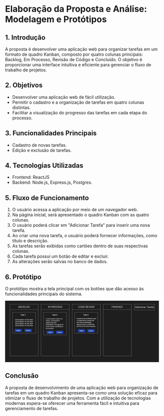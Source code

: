 # Elaboração da Proposta e Análise: Modelagem e Protótipos

## 1. Introdução

A proposta é desenvolver uma aplicação web para organizar tarefas em um formato de quadro Kanban, composto por quatro colunas principais: Backlog, Em Processo, Revisão de Código e Concluído. O objetivo é proporcionar uma interface intuitiva e eficiente para gerenciar o fluxo de trabalho de projetos.

## 2. Objetivos

- Desenvolver uma aplicação web de fácil utilização.
- Permitir o cadastro e a organização de tarefas em quatro colunas distintas.
- Facilitar a visualização do progresso das tarefas em cada etapa do processo.

## 3. Funcionalidades Principais

- Cadastro de novas tarefas.
- Edição e exclusão de tarefas.

## 4. Tecnologias Utilizadas

- Frontend: ReactJS
- Backend: Node.js, Express.js, Postgres.

## 5. Fluxo de Funcionamento

1. O usuário acessa a aplicação por meio de um navegador web.
2. Na página inicial, será apresentado o quadro Kanban com as quatro colunas.
3. O usuário poderá clicar em "Adicionar Tarefa" para inserir uma nova tarefa.
4. Ao criar uma nova tarefa, o usuário poderá fornecer informações, como título e descrição.
5. As tarefas serão exibidas como cartões dentro de suas respectivas colunas.
6. Cada tarefa possui um botão de editar e excluir.
7. As alterações serão salvas no banco de dados.

## 6. Protótipo

O protótipo mostra a tela principal com os botões que dão acesso às funcionalidades principais do sistema.

![Protótipo](figma.png)

## Conclusão

A proposta de desenvolvimento de uma aplicação web para organização de tarefas em um quadro Kanban apresenta-se como uma solução eficaz para otimizar o fluxo de trabalho de projetos. Com a utilização de tecnologias modernas espera-se oferecer uma ferramenta fácil e intuitiva para gerenciamento de tarefas.

